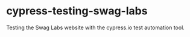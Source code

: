 # cypress-testing-swag-labs
Testing the Swag Labs website with the cypress.io test automation tool.
